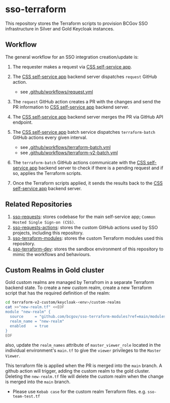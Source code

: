 # sso-terraform

This repository stores the Terraform scripts to provision BCGov SSO infrastructure in Silver and Gold Keycloak instances.

## Workflow

The general workflow for an SSO integration creation/update is:

1. The requester makes a request via [CSS self-service app](https://bcgov.github.io/sso-requests).
1. The [CSS self-service app](https://bcgov.github.io/sso-requests) backend server dispatches `request` GitHub action.

   - see [.github/workflows/request.yml](.github/workflows/request.yml)

1. The `request` GitHub action creates a PR with the changes and send the PR information to [CSS self-service app](https://bcgov.github.io/sso-requests) backend server.
1. The [CSS self-service app](https://bcgov.github.io/sso-requests) backend server merges the PR via GitHub API endpoint.
1. The [CSS self-service app](https://bcgov.github.io/sso-requests) batch service dispatches `terraform-batch` GitHub actions every given interval.

   - see [.github/workflows/terraform-batch.yml](.github/workflows/terraform-batch.yml)
   - see [.github/workflows/terraform-v2-batch.yml](.github/workflows/terraform-v2-batch.yml)

1. The `terraform-batch` GitHub actions communicate with the [CSS self-service app](https://bcgov.github.io/sso-requests) backend server to check if there is a pending request and if so, applies the Terraform scripts.
1. Once the Terraform scripts applied, it sends the results back to the [CSS self-service app](https://bcgov.github.io/sso-requests) backend server.

## Related Repositories

1. [sso-requests](https://github.com/bcgov/sso-requests): stores codebase for the main self-service app; `Common Hosted Single Sign-on (CSS)`.
1. [sso-requests-actions](https://github.com/bcgov/sso-requests-actions): stores the custom GitHub actions used by SSO projects, including this repository.
1. [sso-terraform-modules](https://github.com/bcgov/sso-terraform-modules): stores the custom Terraform modules used this repository.
1. [sso-terraform-dev](https://github.com/bcgov/sso-terraform-dev): stores the sandbox environment of this repository to mimic the workflows and behaviours.

## Custom Realms in Gold cluster

Gold custom realms are managed by Terrafrom in a separate Terraform backend state. To create a new custom realm, create a new Terraform script that has the required definition of the realm:

```sh
cd terraform-v2-custom/keycloak-<env>/custom-realms
cat >>"new-realm.tf" <<EOF
module "new-realm" {
  source     = "github.com/bcgov/sso-terraform-modules?ref=main/modules/custom-realm"
  realm_name = "new-realm"
  enabled    = true
}
EOF
```

also, update the `realm_names` attribute of `master_viewer_role` located in the individual environment's `main.tf` to give the `viewer` privileges to the `Master Viewer`.

This terraform file is applied when the PR is merged into the `main` branch. A github action will trigger, adding the custom realm to the gold cluster. Deleting the `new-realm.tf` file will delete the custom realm when the change is merged into the `main` branch.

- Please use `Kebab case` for the custom realm Terraform files. e.g. `sso-team-test.tf`
